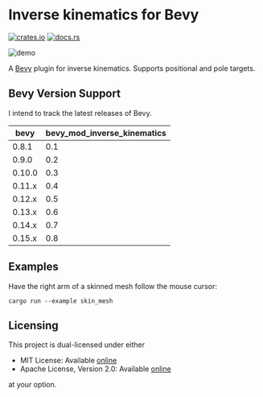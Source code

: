 # Inverse kinematics for Bevy

[![crates.io](https://img.shields.io/crates/v/bevy_mod_inverse_kinematics)](https://crates.io/crates/bevy_mod_inverse_kinematics)
[![docs.rs](https://docs.rs/bevy_mod_inverse_kinematics/badge.svg)](https://docs.rs/bevy_mod_inverse_kinematics)

![demo](https://github.com/Kurble/bevy_mod_inverse_kinematics/blob/master/demo.gif)

A [Bevy](https://github.com/bevyengine/bevy) plugin for inverse kinematics. Supports positional and pole targets.

## Bevy Version Support

I intend to track the latest releases of Bevy.

|  bevy  | bevy_mod_inverse_kinematics |
| ------ | --------------------------- |
|  0.8.1 | 0.1                         |
|  0.9.0 | 0.2                         |
| 0.10.0 | 0.3                         |
| 0.11.x | 0.4                         |
| 0.12.x | 0.5                         |
| 0.13.x | 0.6                         |
| 0.14.x | 0.7                         |
| 0.15.x | 0.8                         |

## Examples

Have the right arm of a skinned mesh follow the mouse cursor:

```shell
cargo run --example skin_mesh
```

## Licensing

This project is dual-licensed under either

- MIT License: Available [online](http://opensource.org/licenses/MIT)
- Apache License, Version 2.0: Available [online](http://www.apache.org/licenses/LICENSE-2.0)

at your option.
